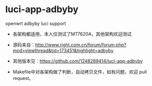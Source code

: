 # luci-app-adbyby
openwrt adbyby luci support

* 各架构都适用，本人仅测试了MT7620A，其他架构欢迎测试

* 源码来自：http://www.right.com.cn/forum/forum.php?mod=viewthread&tid=173451&highlight=adbyby

* 其他版本见：https://github.com/1248289414/luci-app-adbyby

* Makefile中对各架构做了判断，自动拷贝文件，如有问题，欢迎 pull request。
